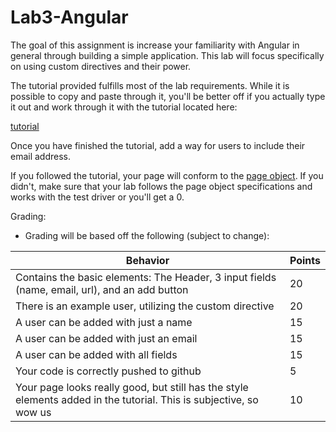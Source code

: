 # Lab3-Angular

The goal of this assignment is increase your familiarity with Angular in general through building a simple application. 
This lab will focus specifically on using custom directives and their power. 

The tutorial provided fulfills most of the lab requirements. 
While it is possible to copy and paste through it, 
you'll be better off if you actually type it out and work through it with the tutorial located here:

[tutorial](https://github.com/BYUCS260/Lab3-Angular/wiki/Tutorial)

Once you have finished the tutorial, 
add a way for users to include their email address. 

If you followed the tutorial, your page will conform to the [page object](https://github.com/BYUCS260/Lab3-Angular/blob/update/lab3.page.js). 
If you didn't, make sure that your lab follows the page object specifications and works with the test driver or you'll get a 0.

Grading:

- Grading will be based off the following (subject to change):

Behavior | Points
--- | ---
Contains the basic elements: The Header, 3 input fields (name, email, url), and an add button | 20
There is an example user, utilizing the custom directive | 20
A user can be added with just a name | 15
A user can be added with just an email | 15
A user can be added with all fields | 15
Your code is correctly pushed to github | 5
Your page looks really good, but still has the style elements added in the tutorial. This is subjective, so wow us | 10
